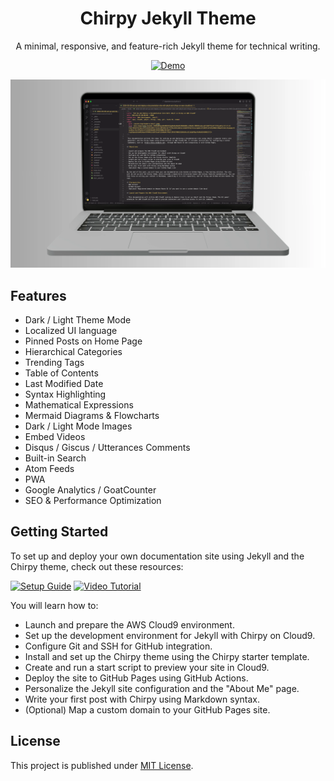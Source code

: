 <div align="center">

  # Chirpy Jekyll Theme

  A minimal, responsive, and feature-rich Jekyll theme for technical writing.

  [![Demo](https://img.shields.io/badge/Demo-Click%20Here-3aa2f1?style=for-the-badge&logo=jekyll&logoColor=white)](https://docs.digitalden.cloud)

<img src="assets/img/headers/jekyll2.webp" alt="Devices Mockup">

</div>

## Features

- Dark / Light Theme Mode
- Localized UI language
- Pinned Posts on Home Page
- Hierarchical Categories
- Trending Tags
- Table of Contents
- Last Modified Date
- Syntax Highlighting
- Mathematical Expressions
- Mermaid Diagrams & Flowcharts
- Dark / Light Mode Images
- Embed Videos
- Disqus / Giscus / Utterances Comments
- Built-in Search
- Atom Feeds
- PWA
- Google Analytics / GoatCounter
- SEO & Performance Optimization

## Getting Started

To set up and deploy your own documentation site using Jekyll and the Chirpy theme, check out these resources:

[![Setup Guide](https://img.shields.io/badge/Setup%20Guide-Read%20Here-blue?style=for-the-badge)](https://docs.digitalden.cloud/posts/set-up-and-deploy-a-documentation-site-with-jekyll-and-chirpy-on-aws-cloud9/)
[![Video Tutorial](https://img.shields.io/badge/Video%20Tutorial-Watch%20Now-red?style=for-the-badge&logo=youtube&logoColor=white)](https://www.youtube.com/watch?v=7cLkDE8_tCI&t=17s)


You will learn how to:
- Launch and prepare the AWS Cloud9 environment.
- Set up the development environment for Jekyll with Chirpy on Cloud9.
- Configure Git and SSH for GitHub integration.
- Install and set up the Chirpy theme using the Chirpy starter template.
- Create and run a start script to preview your site in Cloud9.
- Deploy the site to GitHub Pages using GitHub Actions.
- Personalize the Jekyll site configuration and the "About Me" page.
- Write your first post with Chirpy using Markdown syntax.
- (Optional) Map a custom domain to your GitHub Pages site.

## License

This project is published under [MIT License][license].

[gem]: https://rubygems.org/gems/jekyll-theme-chirpy
[ci]: https://github.com/cotes2020/jekyll-theme-chirpy/actions/workflows/ci.yml?query=event%3Apush+branch%3Amaster
[codacy]: https://app.codacy.com/gh/cotes2020/jekyll-theme-chirpy/dashboard?utm_source=gh&utm_medium=referral&utm_content=&utm_campaign=Badge_grade
[license]: https://github.com/cotes2020/jekyll-theme-chirpy/blob/master/LICENSE
[jekyllrb]: https://jekyllrb.com/
[clipartmax]: https://www.clipartmax.com/middle/m2i8b1m2K9Z5m2K9_ant-clipart-childrens-ant-cute/
[demo]: https://cotes2020.github.io/chirpy-demo/
[wiki]: https://github.com/cotes2020/jekyll-theme-chirpy/wiki
[contribute-guide]: https://github.com/cotes2020/jekyll-theme-chirpy/blob/master/docs/CONTRIBUTING.md
[contributors]: https://github.com/cotes2020/jekyll-theme-chirpy/graphs/contributors
[lib]: https://github.com/cotes2020/chirpy-static-assets
[vscode]: https://code.visualstudio.com/
[jetbrains]: https://www.jetbrains.com/?from=jekyll-theme-chirpy
